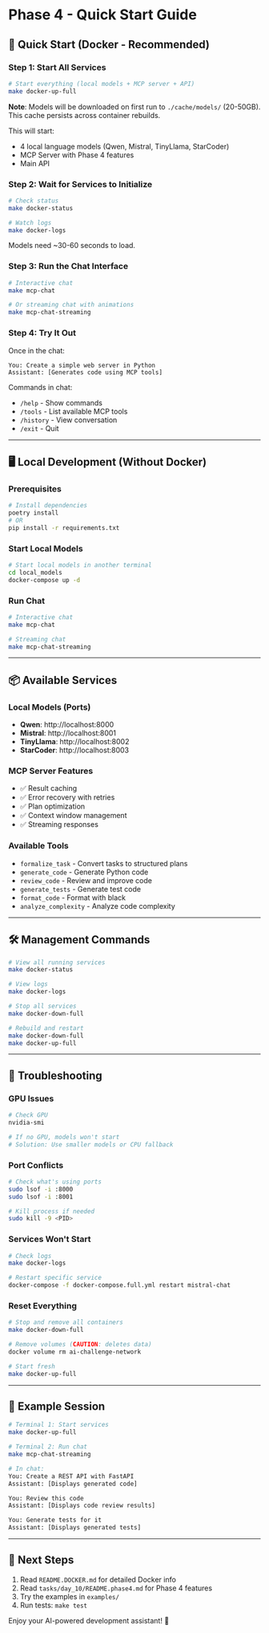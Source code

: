 # Phase 4 - Quick Start Guide

## 🚀 Quick Start (Docker - Recommended)

### Step 1: Start All Services

```bash
# Start everything (local models + MCP server + API)
make docker-up-full
```

**Note**: Models will be downloaded on first run to `./cache/models/` (20-50GB). This cache persists across container rebuilds.

This will start:
- 4 local language models (Qwen, Mistral, TinyLlama, StarCoder)
- MCP Server with Phase 4 features
- Main API

### Step 2: Wait for Services to Initialize

```bash
# Check status
make docker-status

# Watch logs
make docker-logs
```

Models need ~30-60 seconds to load.

### Step 3: Run the Chat Interface

```bash
# Interactive chat
make mcp-chat

# Or streaming chat with animations
make mcp-chat-streaming
```

### Step 4: Try It Out

Once in the chat:
```
You: Create a simple web server in Python
Assistant: [Generates code using MCP tools]
```

Commands in chat:
- `/help` - Show commands
- `/tools` - List available MCP tools
- `/history` - View conversation
- `/exit` - Quit

---

## 🖥️ Local Development (Without Docker)

### Prerequisites

```bash
# Install dependencies
poetry install
# OR
pip install -r requirements.txt
```

### Start Local Models

```bash
# Start local models in another terminal
cd local_models
docker-compose up -d
```

### Run Chat

```bash
# Interactive chat
make mcp-chat

# Streaming chat
make mcp-chat-streaming
```

---

## 📦 Available Services

### Local Models (Ports)

- **Qwen**: http://localhost:8000
- **Mistral**: http://localhost:8001
- **TinyLlama**: http://localhost:8002
- **StarCoder**: http://localhost:8003

### MCP Server Features

- ✅ Result caching
- ✅ Error recovery with retries
- ✅ Plan optimization
- ✅ Context window management
- ✅ Streaming responses

### Available Tools

- `formalize_task` - Convert tasks to structured plans
- `generate_code` - Generate Python code
- `review_code` - Review and improve code
- `generate_tests` - Generate test code
- `format_code` - Format with black
- `analyze_complexity` - Analyze code complexity

---

## 🛠️ Management Commands

```bash
# View all running services
make docker-status

# View logs
make docker-logs

# Stop all services
make docker-down-full

# Rebuild and restart
make docker-down-full
make docker-up-full
```

---

## 🔧 Troubleshooting

### GPU Issues

```bash
# Check GPU
nvidia-smi

# If no GPU, models won't start
# Solution: Use smaller models or CPU fallback
```

### Port Conflicts

```bash
# Check what's using ports
sudo lsof -i :8000
sudo lsof -i :8001

# Kill process if needed
sudo kill -9 <PID>
```

### Services Won't Start

```bash
# Check logs
make docker-logs

# Restart specific service
docker-compose -f docker-compose.full.yml restart mistral-chat
```

### Reset Everything

```bash
# Stop and remove all containers
make docker-down-full

# Remove volumes (CAUTION: deletes data)
docker volume rm ai-challenge-network

# Start fresh
make docker-up-full
```

---

## 📝 Example Session

```bash
# Terminal 1: Start services
make docker-up-full

# Terminal 2: Run chat
make mcp-chat-streaming

# In chat:
You: Create a REST API with FastAPI
Assistant: [Displays generated code]

You: Review this code
Assistant: [Displays code review results]

You: Generate tests for it
Assistant: [Displays generated tests]
```

---

## 🎯 Next Steps

1. Read `README.DOCKER.md` for detailed Docker info
2. Read `tasks/day_10/README.phase4.md` for Phase 4 features
3. Try the examples in `examples/`
4. Run tests: `make test`

Enjoy your AI-powered development assistant! 🚀

